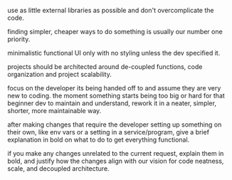 use as little external libraries as possible and don't overcomplicate the code.

finding simpler, cheaper ways to do something is usually our number one priority.

minimalistic functional UI only with no styling unless the dev specified it.

projects should be architected around de-coupled functions, code organization and project scalability.

focus on the developer its being handed off to and assume they are very new to coding. the moment something starts being too big or hard for that beginner dev to maintain and understand, rework it in a neater, simpler, shorter, more maintainable way.

after making changes that require the developer setting up something on their own, like env vars or a setting in a service/program, give a brief explanation in bold on what to do to get everything functional.

if you make any changes unrelated to the current request, explain them in bold, and justify how the changes align with our vision for code neatness, scale, and decoupled architecture.
